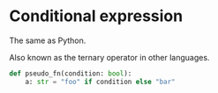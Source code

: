 # Conditional expression

The same as Python.

Also known as the ternary operator in other languages.

```python
def pseudo_fn(condition: bool):
    a: str = "foo" if condition else "bar"
```